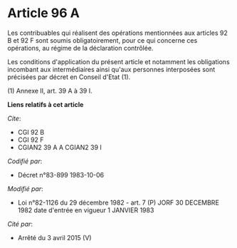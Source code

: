 # Article 96 A

Les contribuables qui réalisent des opérations mentionnées aux articles 92 B et 92 F sont soumis obligatoirement, pour ce qui
concerne ces opérations, au régime de la déclaration contrôlée.

Les conditions d'application du présent article et notamment les obligations incombant aux intermédiaires ainsi qu'aux
personnes interposées sont précisées par décret en Conseil d'Etat (1).

(1) Annexe II, art. 39 A à 39 I.

**Liens relatifs à cet article**

_Cite_:

  - CGI 92 B
  - CGI 92 F
  - CGIAN2 39 A A CGIAN2 39 I

_Codifié par_:

  - Décret n°83-899 1983-10-06

_Modifié par_:

  - Loi n°82-1126 du 29 décembre 1982 - art. 7 (P) JORF 30 DECEMBRE 1982 date d'entrée en vigueur 1 JANVIER 1983

_Cité par_:

  - Arrêté du 3 avril 2015 (V)
